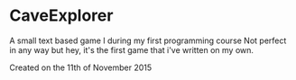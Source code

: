 # CaveExplorer
A small text based game I during my first programming course
Not perfect in any way but hey, it's the first game that i've written on my own.

Created on the 11th of November 2015
